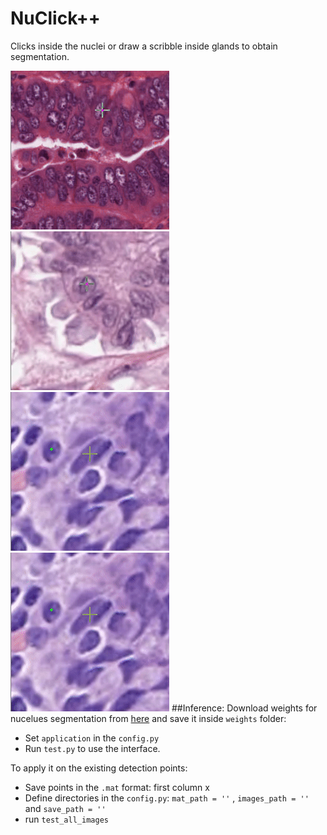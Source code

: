 # NuClick++
 Clicks inside the nuclei or draw a scribble inside glands to obtain segmentation.
 
![alt text](gifs/11.gif "H&E")![alt text](gifs/22.gif "H&E") ![alt text](gifs/44.gif "H&E") ![alt text](gifs/44.gif "H&E") 
 ##Inference:
 Download weights for nucelues segmentation from [here]( https://drive.google.com/open?id=1MGjZs_-2Xo1W9NZqbq_5XLP-VbIo-ltA) and save it inside `weights` folder:
 * Set `application` in the `config.py` 
 * Run `test.py` to use the interface.
 
 To apply it on the existing detection points:
 * Save points in the `.mat` format: first column x 
 * Define directories in the `config.py`:  `mat_path = ''` ,  `images_path = ''` and `save_path = ''`
 * run `test_all_images`
 
